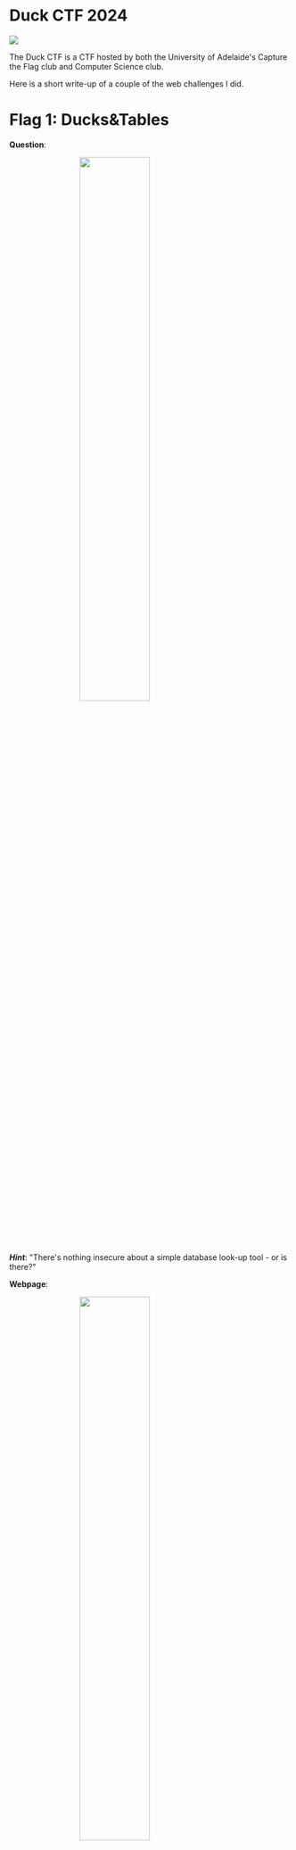 # Duck CTF 2024

<img src="../ctfs/DSC02360.jpg">

The Duck CTF is a CTF hosted by both the University of Adelaide's Capture the Flag club and Computer Science club.

Here is a short write-up of a couple of the web challenges I did.

# Flag 1: Ducks&Tables
**Question**:

<img src="../ctfs/Pasted image 20240831204134.png" style=" display: block;
  margin-left: auto;
  margin-right: auto;
  width: 50%;">

***Hint***: "There's nothing insecure about a simple database look-up tool - or is there?"

**Webpage**:

<img src="../ctfs/Pasted image 20240831204325.png" style=" display: block;
  margin-left: auto;
  margin-right: auto;
  width: 50%;">

**Initial thoughts:**

So from the hint, we can probably guess this is some form of injection to get access to some flag stored in the database. Sweet, let's open up Burp.

**Burp:**

So firstly, I opened the Chromium in-built browser and navigated to the webpage. 

<img src="../ctfs/Pasted image 20240831204741.png" style=" display: block;
  margin-left: auto;
  margin-right: auto;
  width: 50%;">

Then, I turned the intercept on and hit "Get Duck".

<img src="../ctfs/Pasted image 20240831205136.png" style=" display: block;
  margin-left: auto;
  margin-right: auto;
  width: 50%;">

Ah, it seems that this text box is simply a way of sending a post request to the Webserver which queries the database for the kind of duck based on our input.

Let's send this to the repeater and have a little play around with the input.

<img src="../ctfs/Pasted image 20240831205708.png" style=" display: block;
  margin-left: auto;
  margin-right: auto;
  width: 50%;">
<img src="../ctfs/Pasted image 20240831205719.png" style=" display: block;
  margin-left: auto;
  margin-right: auto;
  width: 50%;">

This input was a little optimistic, but Aha! It appears that we need to do some SQL Injection. The ending character of this string is `\"` so let's add this to our request to make it easier to inject. Now it should be pretty simple, let's boot up a favorite of mine, sqlmap. Let's change our JSON request to be `{"duck":"*"}` to let sqlmap know what to test and save our output to a text file `request3.txt`. Sqlmap does not support POST requests unless you specify and this is the easiest way to make sure the request is going where you want it to.

**SQLMAP:**

<img src="../ctfs/Pasted image 20240831210155.png" style=" display: block;
  margin-left: auto;
  margin-right: auto;
  width: 50%;">

Sqlmap is a pretty handy tool; it'll try loads of different exploits and inputs to try and get the output you're looking for. I'm just going to give it my request, tell it to let it rip, and dump the entire database. If I was a better man, I'd look for a column where a flag might be hidden and ask sqlmap to dump columns where that input is not NULL, but I am not, so we're just going to ask it to get everything.
```bash
sqlmap -r request3.txt --level 5 --risk 3 --dump
```
After running this command, sqlmap quickly picked up on the database being SQLite, meaning we can restart the attack with the new database version set.

```bash
sqlmap -r request3.txt --level 5 --risk 3 --dump --dbms="sqlite"
```
After a couple of minutes, we can see that the ducks table has a secret TEXT. This is probably where the flag is stored; after a few minutes of being bored, I caved and used a where statement. <img src="../ctfs/Pasted image 20240901225246.png" style=" display: block;
  margin-left: auto;
  margin-right: auto;
  width: 50%;">

```bash
sqlmap -r request4.txt --level 5 --risk 3 --dump --dbms="sqlite" --time-sec=2 --where "secret IS NOT NULL" --threads 4
```

After a few seconds, we get the following flag: <img src="../ctfs/Pasted image 20240901230005.png" style=" display: block;
  margin-left: auto;
  margin-right: auto;
  width: 50%;">

Pretty easy, provided you know your way around web flags.

quack{s0_a_bl1nd_duck_w4lks_1nt0_a_t4bl3_4nd_s4y5_wh0_m0v3d_th3_p0nd?}

# Flag 2: Skullboard
**Question**:
<img src="../ctfs/Pasted image 20240901230318.png" alt="Question Image" style="display: block; margin: auto;" width="256"/>
***Do you have what it takes to out𝓯𝓻𝓮𝓪𝓴 the 𝓯𝓻𝓮𝓪𝓴𝓲𝓮𝓼𝓽 of all 𝓯𝓻𝓮𝓪𝓴𝓼?***

Yes, Yes I do.

Let's have a little investigation of the webpage and its provided code. 
### app.py
```python

# This is super secure, shush :x
def prepare_key(key):
    return jwt.utils.force_bytes(key)

jwt.api_jws._jws_global_obj._algorithms['HS256'].prepare_key = prepare_key

load_dotenv()

priv_key = open('priv.pem', 'r').read()
pub_key = open('pub.pem', 'r').read()


def users_only(f):
    @wraps(f)
    def decorated(*args, **kwargs):
        token = request.cookies.get('token')
        if not token:
            return redirect(url_for('login'))
        
        try:
            # This is kinda janky but it works
            alg = jwt.get_unverified_header(token)['alg']
            jwt.decode(token, pub_key, algorithms=alg)
        except:
            return redirect(url_for('login'))
        
        return f(*args, **kwargs)

    return decorated


@app.route('/skullboard', methods=['GET'])
@users_only
def skullboard():
    token = request.cookies.get('token')

    try:
        # it works so why fix it :^)
        alg = jwt.get_unverified_header(token)['alg']
        data = jwt.decode(token, pub_key, algorithms=alg)
        if data['user'] == 'admin':
            return render_template('skullboard.html', message=f'Hœh!? How did you get in here?? {os.getenv("FLAG")}')
    except jwt.ExpiredSignatureError:
        return redirect(url_for('login'))
    except jwt.InvalidTokenError:
        return redirect(url_for('login'))
    
    return render_template('skullboard.html', message='You must be the admin user in order to view the secret!')


if __name__ == '__main__':
    app.run(host="0.0.0.0", port="8000", debug=False)
```
So this server will provide us with a flag when our JSON Web Token (JWT) defines our user as an admin. Hmmmm, this is a little tricky, there are some hints in the code let's go from there. It seems that when we send a GET request to the /skullboard page, we can define our algorithm in the JWT. This... does not really help much. We need to find some way of self-signing these JSON Web Tokens. There is a hint right at the top of the code—it seems that whoever developed this application overwrote the JWT HS256 algorithm with their own custom algorithm. Let's research a bit more on some tricks we can do with JWTs.

Whenever I feel the need to do some research on a given methodology or research on an area I am unfamiliar with, my go-to is Hacktricks.

<img src="../ctfs/Pasted%20image%2020240901232503.png" alt="Hacktricks JWT Research" />

Hacktricks gave me a few ideas to work with. Firstly, they recommend jwt_tool, a Python script for testing for JWT vulnerabilities and configurations.

Let's get started. First, let's make an account and get a token.

<img src="../ctfs/Pasted%20image%2020240901232742.png" alt="Account and Token Creation" style="display: block; margin-left: auto; margin-right: auto;" width="256" />

After logging in with this account, I checked my cookies and found this token:

```
eyJhbGciOiJSUzI1NiIsInR5cCI6IkpXVCJ9.eyJ1c2VyIjoiZnJlYWtpZXN0RnJlYWsiLCJleHAiOjE3MjUyMDI2Njl9.avknANuiNBIkPzQ4m-4RXy9XEbB2CHVxK4ZRoBo__Y8_2QtI9wpG6iLUqnvMnm1Mp0rSZ2Y83tsQx-7ckVw3BLVqhFVMP5Yd39GIoxcBfyNYa8L0dlAd4M9SK4nf9Yfyu3O_LHjni1Lz1G_PcxLTODB87hA69nro-Dgb6YT-frD97B6nbANyB0rtEgfOceeAZ8YM7PkTIasCyCHDRpkqgvzPpHHTepZklw8WF0JUYW62w0PGMf8h24NBZjKRrhW7TTQ2WP0Vmo7XxLG9uNnTrD3qNKX_edzGrQ8HzI3b95Shyxu36XgKtTbm46PxlYshtPJmumprVwz3nqbq-Anu9w
```

Let's run this with the tool recommended by Hacktricks.

<img src="../ctfs/Pasted%20image%2020240901233021.png" alt="Running JWT Tool" style="display: block; margin-left: auto; margin-right: auto;" width="256" />

This tool shows that the default algorithm appears to be RS256 and that the user value is stored in the base64 encoded values of this JWT. I ran a few of the test commands on this tool and didn't seem to get any quick wins back. Alright, let's do a little more research.

Hacktricks recommends an exploit where, by changing the algorithm from RS256 to HS256, a program reuses the public key as the private key used in signing an HS256 token.

<img src="../ctfs/Pasted%20image%2020240901234914.png" alt="Algorithm Change Exploit" />

This... just might work. I found this nice tool online that can use the public key from my JWT here to create a new payload.

<img src="../ctfs/Pasted%20image%2020240901235837.png" alt="JWT Public Key Tool" />

Alright, if we can find a way to get the public key somehow, we should be able to exploit this coding mistake. This GitHub repo should do the trick: https://github.com/silentsignal/rsa_sign2n. Here we run the x_CVE-2017-11424.py script. This provides us with the public key of the JWTs.

<img src="../ctfs/Pasted%20image%2020240902025125.png" alt="Running RSA Sign Script" style=" display: block;
  margin-left: auto;
  margin-right: auto;
  width: 50%;">
<img src="../ctfs/Pasted%20image%2020240902025446.png" alt="RSA Public Key Extracted" style=" display: block;
  margin-left: auto;
  margin-right: auto;
  width: 50%;">

Here, from our encoded token, we can copy this public key, encode it in base64, and use it to generate an HS256 JWT.

<img src="../ctfs/Pasted%20image%2020240902025510.png" alt="Base64 Encode Public Key" style=" display: block;
  margin-left: auto;
  margin-right: auto;
  width: 50%;">
<img src="../ctfs/Pasted%20image%2020240902025706.png" alt="Generated HS256 JWT" style=" display: block;
  margin-left: auto;
  margin-right: auto;
  width: 50%;">

Sweet! Let's try and reload the Skullboard with this encoded token:

`eyJhbGciOiJIUzI1NiIsInR5cCI6IkpXVCJ9.eyJ1c2VyIjoiYWRtaW4iLCJleHAiOjE4MjUyMDI2Njl9.b8r4rnwIi1Km4QPpVJZy6z3Z-wMdLz8q13UrejFe54s`

<img src="../ctfs/Pasted%20image%2020240902025902.png" alt="Final Flag" style=" display: block;
  margin-left: auto;
  margin-right: auto;
  width: 50%;">

Oh yeah! Are we freaky or what! Here's our flag: `quack{uns4n1t1s3d_4lg0_m4k3s_au7h_byp4ss_3zpz!1!1}`. This was a really cool box, big thanks to Samiko for creating these challenges and helping me ensure the keys I generated were correct.

If you need help getting this working on your machine, feel free to contact me on Discord: `aegizz.` Happy hacking!